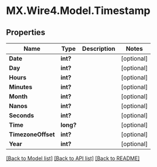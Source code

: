 # MX.Wire4.Model.Timestamp
## Properties

Name | Type | Description | Notes
------------ | ------------- | ------------- | -------------
**Date** | **int?** |  | [optional] 
**Day** | **int?** |  | [optional] 
**Hours** | **int?** |  | [optional] 
**Minutes** | **int?** |  | [optional] 
**Month** | **int?** |  | [optional] 
**Nanos** | **int?** |  | [optional] 
**Seconds** | **int?** |  | [optional] 
**Time** | **long?** |  | [optional] 
**TimezoneOffset** | **int?** |  | [optional] 
**Year** | **int?** |  | [optional] 

[[Back to Model list]](../README.md#documentation-for-models) [[Back to API list]](../README.md#documentation-for-api-endpoints) [[Back to README]](../README.md)

